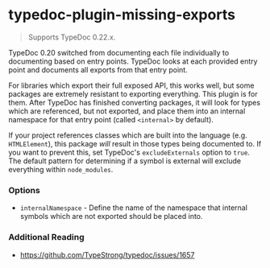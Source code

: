 # typedoc-plugin-missing-exports

> Supports TypeDoc 0.22.x.

TypeDoc 0.20 switched from documenting each file individually to documenting based on entry points. TypeDoc looks at each provided entry point and documents all exports from that entry point.

For libraries which export their full exposed API, this works well, but some packages are extremely resistant to exporting everything. This plugin is for them. After TypeDoc has finished converting packages, it will look for types which are referenced, but not exported, and place them into an internal namespace for that entry point (called `<internal>` by default).

If your project references classes which are built into the language (e.g. `HTMLElement`), this package _will_ result in those types being documented to. If you want to prevent this, set TypeDoc's `excludeExternals` option to `true`. The default pattern for determining if a symbol is external will exclude everything within `node_modules`.

### Options

-   `internalNamespace` - Define the name of the namespace that internal symbols which are not exported should be placed into.

### Additional Reading

-   https://github.com/TypeStrong/typedoc/issues/1657
